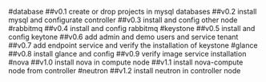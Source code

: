 #database
##v0.1 create or drop projects in mysql databases
##v0.2 install mysql and configurate controller
##v0.3 install and config other node
#rabbitmq
##v0.4 install and config rabbitmq
#keystone
##v0.5 install and config keytone
##v0.6 add admin and demo users and service tenant
##v0.7 add endpoint service and verify the installation of keystone
#glance
##v0.8 install glance and config
##v0.9 verify image service installation
#nova
##v1.0 install nova in compute node
##v1.1 install nova-compute node from controller
#neutron
##v1.2 install neutron in controller node

